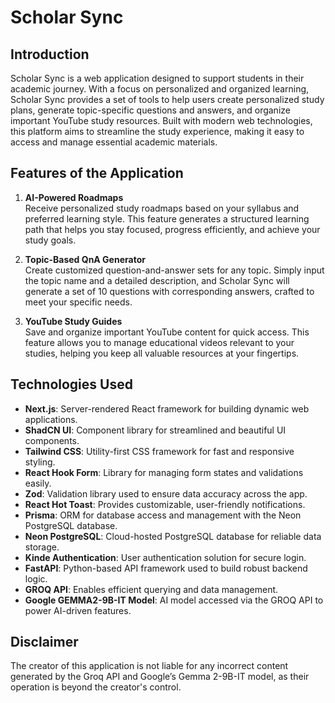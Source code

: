 # Scholar Sync

## Introduction

Scholar Sync is a web application designed to support students in their academic journey. With a focus on personalized and organized learning, Scholar Sync provides a set of tools to help users create personalized study plans, generate topic-specific questions and answers, and organize important YouTube study resources. Built with modern web technologies, this platform aims to streamline the study experience, making it easy to access and manage essential academic materials.

## Features of the Application

1. **AI-Powered Roadmaps**  
   Receive personalized study roadmaps based on your syllabus and preferred learning style. This feature generates a structured learning path that helps you stay focused, progress efficiently, and achieve your study goals.

2. **Topic-Based QnA Generator**  
   Create customized question-and-answer sets for any topic. Simply input the topic name and a detailed description, and Scholar Sync will generate a set of 10 questions with corresponding answers, crafted to meet your specific needs.

3. **YouTube Study Guides**  
   Save and organize important YouTube content for quick access. This feature allows you to manage educational videos relevant to your studies, helping you keep all valuable resources at your fingertips.

## Technologies Used

- **Next.js**: Server-rendered React framework for building dynamic web applications.
- **ShadCN UI**: Component library for streamlined and beautiful UI components.
- **Tailwind CSS**: Utility-first CSS framework for fast and responsive styling.
- **React Hook Form**: Library for managing form states and validations easily.
- **Zod**: Validation library used to ensure data accuracy across the app.
- **React Hot Toast**: Provides customizable, user-friendly notifications.
- **Prisma**: ORM for database access and management with the Neon PostgreSQL database.
- **Neon PostgreSQL**: Cloud-hosted PostgreSQL database for reliable data storage.
- **Kinde Authentication**: User authentication solution for secure login.
- **FastAPI**: Python-based API framework used to build robust backend logic.
- **GROQ API**: Enables efficient querying and data management.
- **Google GEMMA2-9B-IT Model**: AI model accessed via the GROQ API to power AI-driven features.

## Disclaimer

The creator of this application is not liable for any incorrect content generated by the Groq API and Google’s Gemma 2-9B-IT model, as their operation is beyond the creator's control.